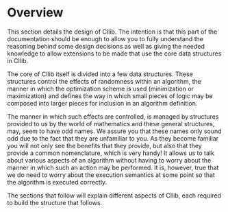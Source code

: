 # Overview

This section details the design of CIlib. The intention is that this part of the documentation
should be enough to allow you to fully understand the reasoning behind some design decisions
as well as giving the needed knowledge to allow extensions to be made that use the core
data structures in CIlib.

The core of CIlib itself is divided into a few data structures. These structures control the
effects of randomness within an algorithm, the manner in which the optimization scheme is used
(minimization or maximization) and defines the way in which small pieces of logic may be composed
into larger pieces for inclusion in an algorithm definition.

The manner in which such effects are controlled, is managed by structures provided to us by the world
of mathematics and these general structures, may, seem to have odd names. We assure you that these
names only sound odd due to the fact that they are unfamiliar to you. As they become familiar
you will not only see the benefits that they provide, but also that they provide a common
nomenclature, which is very handy! It allows us to talk about various aspects of an algorithm
without having to worry about the manner in which such an action may be performed. It is,
however, true that we do need to worry about the execution semantics at some point so that
the algorithm is executed correctly.

The sections that follow will explain different aspects of CIlib, each required to build the
structure that follows.
